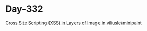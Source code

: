 # Day-332

[Cross Site Scripting (XSS) in Layers of Image in viliusle/minipaint](https://huntr.com/bounties/9a97d163-1738-4a09-b284-a04716e69dd0/)
